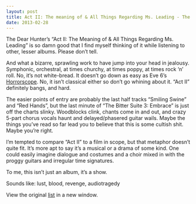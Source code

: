 ```yaml
---
layout: post
title: Act II: The meaning of & All Things Regarding Ms. Leading - The Dear Hunter
date: 2013-02-28
---
```


The Dear Hunter’s “Act II: The Meaning of & All Things Regarding Ms.
Leading” is so damn good that I find myself thinking of it while
listening to other, lesser albums. Please don’t tell.

And what a bizarre, sprawling work to have jump into your head in
jealousy. Symphonic, orchestral, at times churchy, at times poppy, at
times rock ‘n’ roll. No, it’s not white-bread. It doesn’t go down as
easy as Eve 6’s
[Horrorscope](http://zeroclarkthirty.com/2012/10/19/horrorscope-eve-6.html).
No, it isn’t classical either so don’t go whining about it. “Act II”
definitely bangs, and hard.

The easier points of entry are probably the last half tracks “Smiling
Swine” and “Red Hands”, but the last minute of “The Bitter Suite 3:
Embrace” is just off the charts slinky. Woodblocks clink, chants come in
and out, and crazy 5-part chorus vocals haunt and delayed/phasered
guitar wails. Maybe the things you’ve read so far lead you to believe
that this is some cultish shit. Maybe you’re right.

I’m tempted to compare “Act II” to a film in scope, but that metaphor
doesn’t quite fit. It’s more apt to say it’s a musical or a drama of
some kind. One could easily imagine dialogue and costumes and a choir
mixed in with the proggy guitars and irregular time signatures.

To me, this isn’t just an album, it’s a show.

Sounds like: lust, blood, revenge, audiotragedy

View the original
[list](https://docs.google.com/spreadsheet/pub?key=0ArDppihwaWa6dFdaeV9pOXNTeERqbWVFTFp5bWFuNmc&output=html) in a new window.
